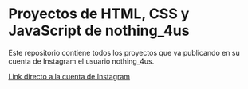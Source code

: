 # **Proyectos de HTML, CSS y JavaScript de nothing_4us**

Este repositorio contiene todos los proyectos que va publicando en su cuenta de Instagram el usuario nothing_4us.

<a href="https://www.instagram.com/nothing_4us/">Link directo a la cuenta de Instagram</a>